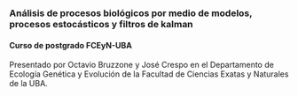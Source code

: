 ### Análisis de procesos biológicos por medio de modelos, procesos estocásticos y filtros de kalman
#### Curso de postgrado FCEyN-UBA
Presentado por Octavio Bruzzone y José Crespo en el Departamento de Ecología Genética y Evolución de la Facultad de Ciencias Exatas y Naturales de la UBA.
